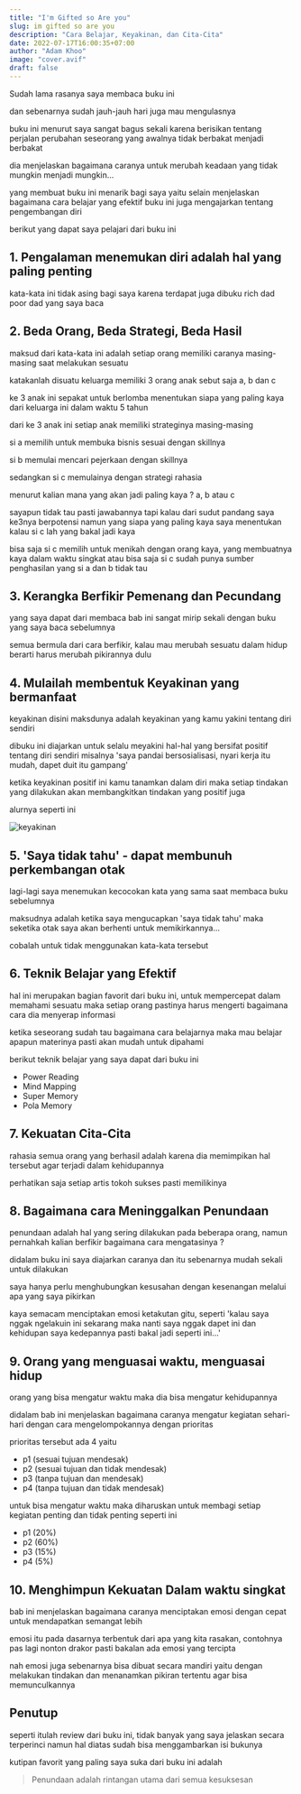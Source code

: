 ```yaml
---
title: "I'm Gifted so Are you"
slug: im gifted so are you
description: "Cara Belajar, Keyakinan, dan Cita-Cita"
date: 2022-07-17T16:00:35+07:00
author: "Adam Khoo"
image: "cover.avif"
draft: false
---
```



Sudah lama rasanya saya membaca buku ini

dan sebenarnya sudah jauh-jauh hari juga mau mengulasnya

buku ini menurut saya sangat bagus sekali karena berisikan tentang perjalan perubahan seseorang yang awalnya tidak berbakat menjadi berbakat

dia menjelaskan bagaimana caranya untuk merubah keadaan yang tidak mungkin menjadi mungkin...

yang membuat buku ini menarik bagi saya yaitu selain menjelaskan bagaimana cara belajar yang efektif buku ini juga mengajarkan tentang pengembangan diri

berikut yang dapat saya pelajari dari buku ini

## 1. Pengalaman menemukan diri adalah hal yang paling penting

kata-kata ini tidak asing bagi saya karena terdapat juga dibuku rich dad poor dad yang saya baca

## 2. Beda Orang, Beda Strategi, Beda Hasil


maksud dari kata-kata ini adalah setiap orang memiliki caranya masing-masing saat melakukan sesuatu

katakanlah disuatu keluarga memiliki 3 orang anak sebut saja a, b dan c

ke 3 anak ini sepakat untuk berlomba menentukan siapa yang paling kaya dari keluarga ini dalam waktu 5 tahun

dari ke 3 anak ini setiap anak memiliki strateginya masing-masing

si a memilih untuk membuka bisnis sesuai dengan skillnya

si b memulai mencari pejerkaan dengan skillnya

sedangkan si c memulainya dengan strategi rahasia

menurut kalian mana yang akan jadi paling kaya ? a, b atau c 

sayapun tidak tau pasti jawabannya tapi kalau dari sudut pandang saya ke3nya berpotensi namun yang siapa yang paling kaya saya menentukan kalau si c lah yang bakal jadi kaya

bisa saja si c memilih untuk menikah dengan orang kaya, yang membuatnya kaya dalam waktu singkat atau bisa saja si c sudah punya sumber penghasilan yang si a dan b tidak tau

## 3. Kerangka Berfikir Pemenang dan Pecundang

yang saya dapat dari membaca bab ini sangat mirip sekali dengan buku yang saya baca sebelumnya

semua bermula dari cara berfikir, kalau mau merubah sesuatu dalam hidup berarti harus merubah pikirannya dulu

## 4. Mulailah membentuk Keyakinan yang bermanfaat

keyakinan disini maksdunya adalah keyakinan yang kamu yakini tentang diri sendiri

dibuku ini diajarkan untuk selalu meyakini hal-hal yang bersifat positif tentang diri sendiri misalnya 'saya pandai bersosialisasi, nyari kerja itu mudah, dapet duit itu gampang'

ketika keyakinan positif ini kamu tanamkan dalam diri maka setiap tindakan yang dilakukan akan membangkitkan tindakan yang positif juga

alurnya seperti ini

![keyakinan](keyakinan.avif)

## 5. 'Saya tidak tahu' - dapat membunuh perkembangan otak

lagi-lagi saya menemukan kecocokan kata yang sama saat membaca buku sebelumnya

maksudnya adalah ketika saya mengucapkan 'saya tidak tahu' maka seketika otak saya akan berhenti untuk memikirkannya...

cobalah untuk tidak menggunakan kata-kata tersebut

## 6. Teknik Belajar yang Efektif

hal ini merupakan bagian favorit dari buku ini, untuk mempercepat dalam memahami sesuatu maka setiap orang pastinya harus mengerti bagaimana cara dia menyerap informasi

ketika seseorang sudah tau bagaimana cara belajarnya maka mau belajar apapun materinya pasti akan mudah untuk dipahami

berikut teknik belajar yang saya dapat dari buku ini

- Power Reading
- Mind Mapping
- Super Memory
- Pola Memory

## 7. Kekuatan Cita-Cita


rahasia semua orang yang berhasil adalah karena dia memimpikan hal tersebut agar terjadi dalam kehidupannya

perhatikan saja setiap artis tokoh sukses pasti memilikinya
## 8. Bagaimana cara Meninggalkan Penundaan


penundaan adalah hal yang sering dilakukan pada beberapa orang, namun pernahkah kalian berfikir bagaimana cara mengatasinya ?

didalam buku ini saya diajarkan caranya dan itu sebenarnya mudah sekali untuk dilakukan

saya hanya perlu menghubungkan kesusahan dengan kesenangan melalui apa yang saya pikirkan

kaya semacam menciptakan emosi ketakutan gitu, seperti 'kalau saya nggak ngelakuin ini sekarang maka nanti saya nggak dapet ini dan kehidupan saya kedepannya pasti bakal jadi seperti ini...'
## 9. Orang yang menguasai waktu, menguasai hidup


orang yang bisa mengatur waktu maka dia bisa mengatur kehidupannya 

didalam bab ini menjelaskan bagaimana caranya mengatur kegiatan sehari-hari dengan cara mengelompokannya dengan prioritas

prioritas tersebut ada 4 yaitu

- p1 (sesuai tujuan mendesak)
- p2 (sesuai tujuan dan tidak mendesak)
- p3 (tanpa tujuan dan mendesak)
- p4 (tanpa tujuan dan tidak mendesak)


untuk bisa mengatur waktu maka diharuskan untuk membagi setiap kegiatan penting dan tidak penting seperti ini

- p1 (20%)
- p2 (60%)
- p3 (15%)
- p4 (5%)

## 10. Menghimpun Kekuatan Dalam waktu singkat

bab ini menjelaskan bagaimana caranya menciptakan emosi dengan cepat untuk mendapatkan semangat lebih

emosi itu pada dasarnya terbentuk dari apa yang kita rasakan, contohnya pas lagi nonton drakor pasti bakalan ada emosi yang tercipta

nah emosi juga sebenarnya bisa dibuat secara mandiri yaitu dengan melakukan tindakan dan menanamkan pikiran tertentu agar bisa memunculkannya

## Penutup

seperti itulah review dari buku ini, tidak banyak yang saya jelaskan secara terperinci namun hal diatas sudah bisa menggambarkan isi bukunya

kutipan favorit yang paling saya suka dari buku ini adalah

> Penundaan adalah rintangan utama dari semua kesuksesan